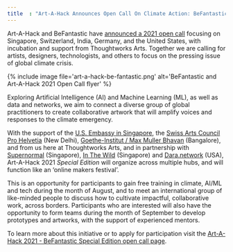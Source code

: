 ```yaml
---
title  : "Art-A-Hack Announces Open Call On Climate Action: BeFantastic Together"
---
```

Art-A-Hack and BeFantastic have [announced a 2021 open call](https://artahack.io/summer-2021/call/) focusing on Singapore, Switzerland, India, Germany, and the United States, with incubation and support from Thoughtworks Arts. Together we are calling for artists, designers, technologists, and others to focus on the pressing issue of global climate crisis. 

{% include image file='art-a-hack-be-fantastic.png'
   alt='BeFantastic and Art-A-Hack 2021 Open Call flyer' %}

Exploring Artificial Intelligence (AI) and Machine Learning (ML), as well as data and networks, we aim to connect a diverse group of global practitioners to create collaborative artwork that will amplify voices and responses to the climate emergency.

<!--excerpt-ends-->

With the support of the [U.S. Embassy in Singapore](https://sg.usembassy.gov/), the [Swiss Arts Council Pro Helvetia](https://prohelvetia.ch/en/) (New Delhi), [Goethe-Institut / Max Muller Bhavan](https://www.goethe.de/de/index.html) (Bangalore), and from us here at Thoughtworks Arts, and in partnership with [Supernormal](https://www.arts.com.my/check-it-out/supernormal-art-gallery) (Singapore), [In The Wild](https://www.weareinthewild.com/) (Singapore) and [Dara.network](https://www.dara.network/) (USA), Art-A-Hack 2021 *Special Edition* will organize across multiple hubs, and will function like an ‘online makers festival’.

This is an opportunity for participants to gain free training in climate, AI/ML and tech during the month of August, and to meet an international group of like-minded people to discuss how to cultivate impactful, collaborative work, across borders. Participants who are interested will also have the opportunity to form teams during the month of September to develop prototypes and artworks, with the support of experienced mentors.

To learn more about this initiative or to apply for participation visit the [Art-A-Hack 2021 - BeFantastic Special Edition open call page](https://artahack.io/summer-2021/call/).